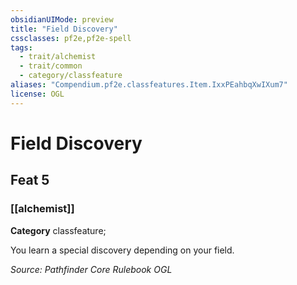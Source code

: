 ```yaml
---
obsidianUIMode: preview
title: "Field Discovery"
cssclasses: pf2e,pf2e-spell
tags:
  - trait/alchemist
  - trait/common
  - category/classfeature
aliases: "Compendium.pf2e.classfeatures.Item.IxxPEahbqXwIXum7"
license: OGL
---
```

# Field Discovery
## Feat 5
### [[alchemist]]

**Category** classfeature; 




You learn a special discovery depending on your field.

*Source: Pathfinder Core Rulebook*
*OGL*